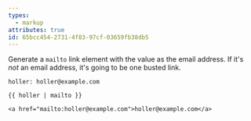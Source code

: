 ```yaml
---
types:
  - markup
attributes: true
id: 65bcc454-2731-4f83-97cf-03659fb38db5
---
```

Generate a `mailto` link element with the value as the email address. If it's _not_ an email address, it's going to be one busted link.

```.language-yaml
holler: holler@example.com
```

```
{{ holler | mailto }}
```

```.language-output
<a href="mailto:holler@example.com">holler@example.com</a>
```
